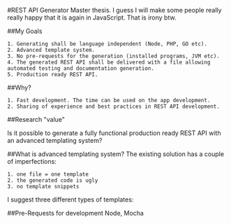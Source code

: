 #REST API Generator
Master thesis. I guess I will make some people really really happy that it is again in JavaScript. That is irony btw.

##My Goals

	1. Generating shall be language independent (Node, PHP, GO etc).
	2. Advanced template system.
	3. No pre-requests for the generation (installed programs, JVM etc).
	4. The generated REST API shall be delivered with a file allowing automated testing and documentation generation.
	5. Production ready REST API.
	
##Why?

	1. Fast development. The time can be used on the app development.
	2. Sharing of experience and best practices in REST API development.

##Research "value"

Is it possible to generate a fully functional production ready REST API with an advanced templating system?

##What is advanced templating system?
The existing solution has a couple of imperfections:

	1. one file = one template
	2. the generated code is ugly
	3. no template snippets
	
I suggest three different types of templates:

	

##Pre-Requests for development
Node, Mocha
